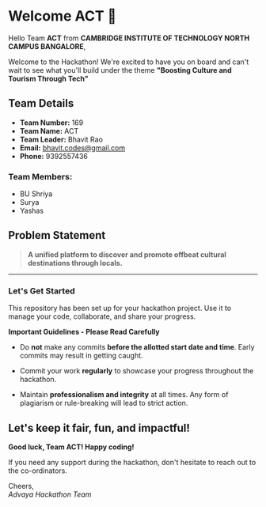 # Welcome ACT 👋

Hello Team **ACT** from **CAMBRIDGE INSTITUTE OF TECHNOLOGY NORTH CAMPUS BANGALORE**,

Welcome to the Hackathon! We're excited to have you on board and can't wait to see what you'll build under the theme **"Boosting Culture and Tourism Through Tech"** 

## Team Details

- **Team Number:** 169  
- **Team Name:** ACT
- **Team Leader:** Bhavit Rao  
- **Email:** bhavit.codes@gmail.com  
- **Phone:** 9392557436  

### Team Members:
- BU Shriya 
- Surya 
- Yashas 

## Problem Statement

> **A unified platform to discover and promote offbeat cultural destinations through locals.**

---

### Let's Get Started 

This repository has been set up for your hackathon project. Use it to manage your code, collaborate, and share your progress.

**Important Guidelines - Please Read Carefully**

- Do **not** make any commits **before the allotted start date and time**. Early commits may result in getting caught.
- Commit your work **regularly** to showcase your progress throughout the hackathon.

- Maintain **professionalism and integrity** at all times. Any form of plagiarism or rule-breaking will lead to strict action.

Let's keep it fair, fun, and impactful! 
---

**Good luck, Team ACT! Happy coding!**

If you need any support during the hackathon, don't hesitate to reach out to the co-ordinators.

Cheers,  
_Advaya Hackathon Team_